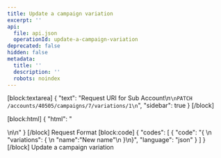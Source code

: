 ```yaml
---
title: Update a campaign variation
excerpt: ''
api:
  file: api.json
  operationId: update-a-campaign-variation
deprecated: false
hidden: false
metadata:
  title: ''
  description: ''
  robots: noindex
---
```

[block:textarea]
{
  "text": "Request URI for Sub Account\n```\nPATCH /accounts/40505/campaigns/7/variations/1\n```",
  "sidebar": true
}
[/block]

[block:html]
{
  "html": "<div></div>\n\n<style></style>"
}
[/block]
Request Format
[block:code]
{
  "codes": [
    {
      "code": "{  \n   \"variations\": {  \n      \"name\":\"New name\"\n   }\n}",
      "language": "json"
    }
  ]
}
[/block]
Update a campaign variation